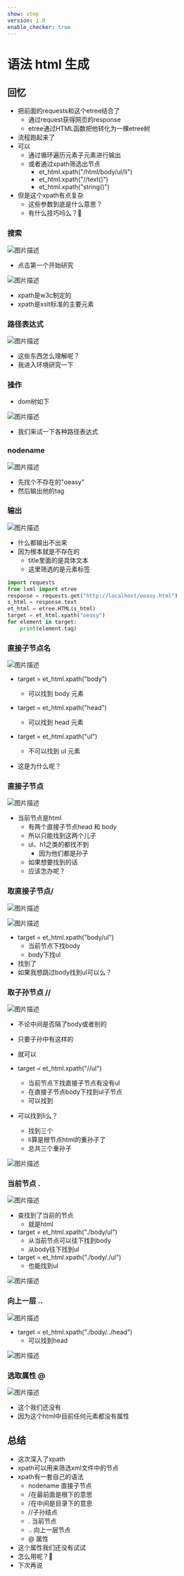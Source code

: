 ```yaml
---
show: step
version: 1.0
enable_checker: true
---
```


# 语法 html 生成
## 回忆

- 把前面的requests和这个etree结合了
	- 通过request获得网页的response
	- etree通过HTML函数把他转化为一棵etree树
- 流程跑起来了
- 可以
	- 通过循环遍历元素子元素进行输出
	- 或者通过xpath筛选出节点
		- et_html.xpath("/html/body/ul/li")
		- et_html.xpath("//text()")
		- et_html.xpath("string()")
- 但是这个xpath有点复杂
	- 这些参数到底是什么意思？
	- 有什么技巧吗么？🤔

### 搜索

![图片描述](https://doc.shiyanlou.com/courses/uid1190679-20210902-1630547071875)

- 点击第一个开始研究

![图片描述](https://doc.shiyanlou.com/courses/uid1190679-20210902-1630547145505)

- xpath是w3c制定的
- xpath是xslt标准的主要元素

### 路径表达式

![图片描述](https://doc.shiyanlou.com/courses/uid1190679-20210902-1630547289914)

- 这些东西怎么理解呢？
- 我进入环境研究一下

### 操作
- dom树如下

![图片描述](https://doc.shiyanlou.com/courses/uid1190679-20210902-1630547430790)

- 我们来试一下各种路径表达式

### nodename

![图片描述](https://doc.shiyanlou.com/courses/uid1190679-20210902-1630547430790)

- 先找个不存在的"oeasy"
- 然后输出他的tag

### 输出

![图片描述](https://doc.shiyanlou.com/courses/uid1190679-20211017-1634447480542)

- 什么都输出不出来
- 因为根本就是不存在的
	- title里面的是具体文本
	- 这里筛选的是元素标签

```python
import requests
from lxml import etree
response = requests.get("http://localhost/oeasy.html")
s_html = response.text
et_html = etree.HTML(s_html)
target = et_html.xpath("oeasy")
for element in target:
    print(element.tag)
```

### 直接子节点名
![图片描述](https://doc.shiyanlou.com/courses/uid1190679-20210902-1630547430790)

- target = et_html.xpath("body")
	- 可以找到 body 元素
- target = et_html.xpath("head")
	- 可以找到 head 元素
- target = et_html.xpath("ul")
	- 不可以找到 ul 元素

- 这是为什么呢？

### 直接子节点

![图片描述](https://doc.shiyanlou.com/courses/uid1190679-20210902-1630548980094)

- 当前节点是html
	- 有两个直接子节点head 和 body
	- 所以只能找到这两个儿子
	- ul、h1之类的都找不到
		- 因为他们都是孙子 
	- 如果想要找到的话
	- 应该怎办呢？

### 取直接子节点/

![图片描述](https://doc.shiyanlou.com/courses/uid1190679-20210902-1630549031635)

![图片描述](https://doc.shiyanlou.com/courses/uid1190679-20211017-1634447762056)

- target = et_html.xpath("body/ul")
	- 当前节点下找body
	- body下找ul
- 找到了
- 如果我想跳过body找到ul可以么？

### 取子孙节点 //

![图片描述](https://doc.shiyanlou.com/courses/uid1190679-20210902-1630549156523)

- 不论中间是否隔了body或者别的
- 只要子孙中有这样的
- 就可以

- target = et_html.xpath("//ul")
	- 当前节点下找直接子节点有没有ul
	- 在直接子节点body下找到ul子节点
	- 可以找到
- 可以找到li么？
	- 找到三个
	- li算是根节点html的重孙子了
	- 总共三个重孙子

![图片描述](https://doc.shiyanlou.com/courses/uid1190679-20211017-1634447900080)

### 当前节点 .
![图片描述](https://doc.shiyanlou.com/courses/uid1190679-20210902-1630549715299)

- 查找到了当前的节点
	- 就是html
- target = et_html.xpath("./body/ul")	
	- 从当前节点可以往下找到body
	- 从body往下找到ul
- target = et_html.xpath("./body/./ul")
	- 也能找到ul

![图片描述](https://doc.shiyanlou.com/courses/uid1190679-20211017-1634448117097)

### 向上一层 ..
![图片描述](https://doc.shiyanlou.com/courses/uid1190679-20210902-1630550003428)

- target = et_html.xpath("./body/../head")
	- 可以找到head

![图片描述](https://doc.shiyanlou.com/courses/uid1190679-20211017-1634448166301)

### 选取属性 @

![图片描述](https://doc.shiyanlou.com/courses/uid1190679-20210902-1630550057213)

- 这个我们还没有 
- 因为这个html中目前任何元素都没有属性

## 总结

- 这次深入了xpath
- xpath可以用来筛选xml文件中的节点
- xpath有一套自己的语法
	- nodename 直接子节点
	- /在最前面是根下的意思
	- /在中间是目录下的意思
	- //子孙结点
	- . 当前节点
	- .. 向上一层节点
	- @ 属性
- 这个属性我们还没有试试
- 怎么用呢？🤔
- 下次再说
